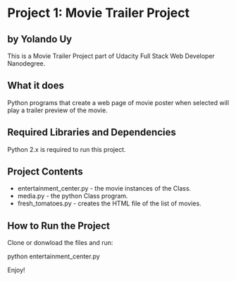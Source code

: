 # Project 1: Movie Trailer Project #
## by Yolando Uy ##
This is a Movie Trailer Project part of Udacity Full Stack Web Developer Nanodegree.


## What it does ##
Python programs that create a web page of movie poster when selected will play a trailer preview of the movie.

## Required Libraries and Dependencies ##
Python 2.x is required to run this project.

## Project Contents ##
- entertainment_center.py - the movie instances of the Class.
- media.py - the python Class program.
- fresh_tomatoes.py - creates the HTML file of the list of movies.

## How to Run the Project ##
Clone or donwload the files and run:

python entertainment_center.py

Enjoy!
